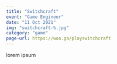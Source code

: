 ```yaml
---
title: "Switchcraft"
event: "Game Engineer"
date: "11 Oct 2021"
img: "switchcraft-%.jpg"
category: "game"
page-url: https://woo.ga/playswitchcraft
---
```

lorem ipsum